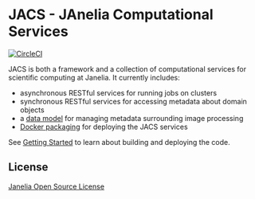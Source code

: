 # JACS - JAnelia Computational Services

[![CircleCI](https://circleci.com/gh/JaneliaSciComp/jacs-compute.svg?style=svg)](https://circleci.com/gh/JaneliaSciComp/jacs-compute)

JACS is both a framework and a collection of computational services for scientific computing at Janelia. It currently includes:

  - asynchronous RESTful services for running jobs on clusters
  - synchronous RESTful services for accessing metadata about domain objects 
  - a [data model](https://github.com/JaneliaSciComp/jacs-model) for managing metadata surrounding image processing 
  - [Docker packaging](https://github.com/JaneliaSciComp/jacs-cm) for deploying the JACS services

See [Getting Started](docs/GettingStarted.md) to learn about building and deploying the code.

## License 

[Janelia Open Source License](https://www.janelia.org/open-science/software-licensing)

